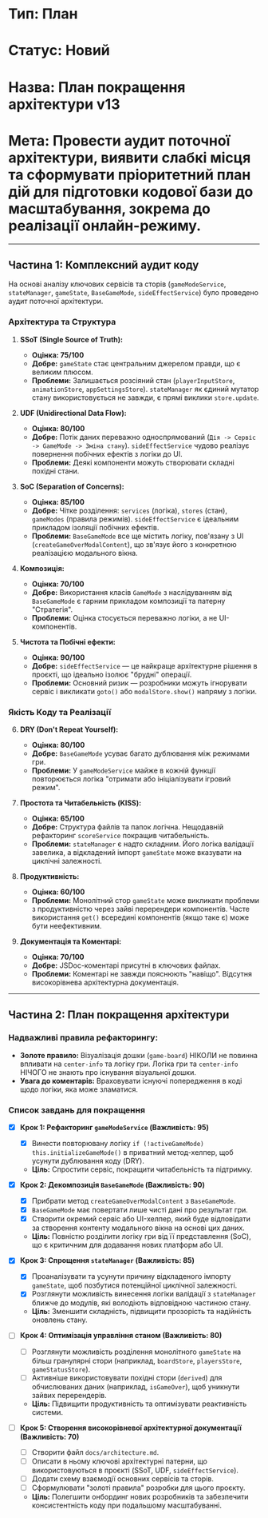 # Тип: План
# Статус: Новий
# Назва: План покращення архітектури v13
# Мета: Провести аудит поточної архітектури, виявити слабкі місця та сформувати пріоритетний план дій для підготовки кодової бази до масштабування, зокрема до реалізації онлайн-режиму.

---

## Частина 1: Комплексний аудит коду

На основі аналізу ключових сервісів та сторів (`gameModeService`, `stateManager`, `gameState`, `BaseGameMode`, `sideEffectService`) було проведено аудит поточної архітектури.

### Архітектура та Структура

1.  **SSoT (Single Source of Truth):**
    *   **Оцінка: 75/100**
    *   **Добре:** `gameState` стає центральним джерелом правди, що є великим плюсом.
    *   **Проблеми:** Залишається розсіяний стан (`playerInputStore`, `animationStore`, `appSettingsStore`). `stateManager` як єдиний мутатор стану використовується не завжди, є прямі виклики `store.update`.

2.  **UDF (Unidirectional Data Flow):**
    *   **Оцінка: 80/100**
    *   **Добре:** Потік даних переважно односпрямований (`Дія -> Сервіс -> GameMode -> Зміна стану`). `sideEffectService` чудово реалізує повернення побічних ефектів з логіки до UI.
    *   **Проблеми:** Деякі компоненти можуть створювати складні похідні стани.

3.  **SoC (Separation of Concerns):**
    *   **Оцінка: 85/100**
    *   **Добре:** Чітке розділення: `services` (логіка), `stores` (стан), `gameModes` (правила режимів). `sideEffectService` є ідеальним прикладом ізоляції побічних ефектів.
    *   **Проблеми:** `BaseGameMode` все ще містить логіку, пов'язану з UI (`createGameOverModalContent`), що зв'язує його з конкретною реалізацією модального вікна.

4.  **Композиція:**
    *   **Оцінка: 70/100**
    *   **Добре:** Використання класів `GameMode` з наслідуванням від `BaseGameMode` є гарним прикладом композиції та патерну "Стратегія".
    *   **Проблеми:** Оцінка стосується переважно логіки, а не UI-компонентів.

5.  **Чистота та Побічні ефекти:**
    *   **Оцінка: 90/100**
    *   **Добре:** `sideEffectService` — це найкраще архітектурне рішення в проєкті, що ідеально ізолює "брудні" операції.
    *   **Проблеми:** Основний ризик — розробники можуть ігнорувати сервіс і викликати `goto()` або `modalStore.show()` напряму з логіки.

### Якість Коду та Реалізації

6.  **DRY (Don't Repeat Yourself):**
    *   **Оцінка: 80/100**
    *   **Добре:** `BaseGameMode` усуває багато дублювання між режимами гри.
    *   **Проблеми:** У `gameModeService` майже в кожній функції повторюється логіка "отримати або ініціалізувати ігровий режим".

7.  **Простота та Читабельність (KISS):**
    *   **Оцінка: 65/100**
    *   **Добре:** Структура файлів та папок логічна. Нещодавній рефакторинг `scoreService` покращив читабельність.
    *   **Проблеми:** `stateManager` є надто складним. Його логіка валідації завелика, а відкладений імпорт `gameState` може вказувати на циклічні залежності.

8.  **Продуктивність:**
    *   **Оцінка: 60/100**
    *   **Проблеми:** Монолітний стор `gameState` може викликати проблеми з продуктивністю через зайві перерендери компонентів. Часте використання `get()` всередині компонентів (якщо таке є) може бути неефективним.

9.  **Документація та Коментарі:**
    *   **Оцінка: 70/100**
    *   **Добре:** JSDoc-коментарі присутні в ключових файлах.
    *   **Проблеми:** Коментарі не завжди пояснюють "навіщо". Відсутня високорівнева архітектурна документація.

---

## Частина 2: План покращення архітектури

### Надважливі правила рефакторингу:
- **Золоте правило:** Візуалізація дошки (`game-board`) НІКОЛИ не повинна впливати на `center-info` та логіку гри. Логіка гри та `center-info` НІЧОГО не знають про існування візуальної дошки.
- **Увага до коментарів:** Враховувати існуючі попередження в коді щодо логіки, яка може зламатися.

### Список завдань для покращення

- [x] **Крок 1: Рефакторинг `gameModeService` (Важливість: 95)**
  - [x] Винести повторювану логіку `if (!activeGameMode) this.initializeGameMode()` в приватний метод-хелпер, щоб усунути дублювання коду (DRY).
  - **Ціль:** Спростити сервіс, покращити читабельність та підтримку.

- [x] **Крок 2: Декомпозиція `BaseGameMode` (Важливість: 90)**
  - [x] Прибрати метод `createGameOverModalContent` з `BaseGameMode`.
  - [x] `BaseGameMode` має повертати лише чисті дані про результат гри.
  - [x] Створити окремий сервіс або UI-хелпер, який буде відповідати за створення контенту модального вікна на основі цих даних.
  - **Ціль:** Повністю розділити логіку гри від її представлення (SoC), що є критичним для додавання нових платформ або UI.

- [x] **Крок 3: Спрощення `stateManager` (Важливість: 85)**
  - [x] Проаналізувати та усунути причину відкладеного імпорту `gameState`, щоб позбутися потенційної циклічної залежності.
  - [x] Розглянути можливість винесення логіки валідації з `stateManager` ближче до модулів, які володіють відповідною частиною стану.
  - **Ціль:** Зменшити складність, підвищити прозорість та надійність оновлень стану.

- [ ] **Крок 4: Оптимізація управління станом (Важливість: 80)**
  - [ ] Розглянути можливість розділення монолітного `gameState` на більш гранулярні стори (наприклад, `boardStore`, `playersStore`, `gameStatusStore`).
  - [ ] Активніше використовувати похідні стори (`derived`) для обчислюваних даних (наприклад, `isGameOver`), щоб уникнути зайвих перерендерів.
  - **Ціль:** Підвищити продуктивність та оптимізувати реактивність системи.

- [ ] **Крок 5: Створення високорівневої архітектурної документації (Важливість: 70)**
  - [ ] Створити файл `docs/architecture.md`.
  - [ ] Описати в ньому ключові архітектурні патерни, що використовуються в проєкті (SSoT, UDF, `sideEffectService`).
  - [ ] Додати схему взаємодії основних сервісів та сторів.
  - [ ] Сформулювати "золоті правила" розробки для цього проєкту.
  - **Ціль:** Полегшити онбординг нових розробників та забезпечити консистентність коду при подальшому масштабуванні.